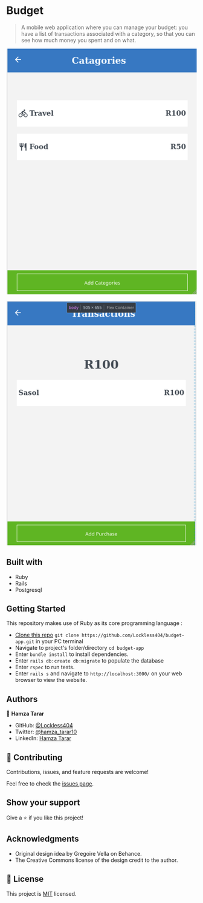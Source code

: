 # Budget

>  A mobile web application where you can manage your budget: you have a list of transactions associated with a category, so that you can see how much money you spent and on what.

![screenshot](./categories.png)

![screenshot](./transactions.png)

## Built with
  - Ruby
  - Rails
  - Postgresql

## Getting Started

This repository makes use of Ruby as its core programming language :

- [Clone this repo](https://github.com/Lockless404/budget-app)
 `git clone https://github.com/Lockless404/budget-app.git` in your PC terminal
- Navigate to project's folder/directory
  `cd budget-app`
- Enter `bundle install` to install dependencies.
- Enter `rails db:create db:migrate` to populate the database
- Enter `rspec` to run tests.
- Enter `rails s` and navigate to `http://localhost:3000/` on your web browser to view the website.

## Authors

👤 **Hamza Tarar**

- GitHub: [@Lockless404](https://github.com/Lockless404)
- Twitter: [@hamza_tarar10](https://twitter.com/hamza_tarar10)
- LinkedIn: [Hamza Tarar](https://www.linkedin.com/in/hamzaalitarar/)

## 🤝 Contributing

Contributions, issues, and feature requests are welcome!

Feel free to check the [issues page](../../issues/).

## Show your support

Give a ⭐️ if you like this project!

## Acknowledgments

- Original design idea by Gregoire Vella on Behance.
- The Creative Commons license of the design credit to the author.

## 📝 License

This project is [MIT](./MIT.md) licensed.

